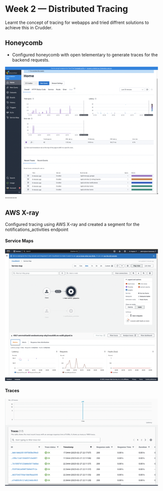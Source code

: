 # Week 2 — Distributed Tracing

Learnt the concept of tracing for webapps and tried diffrent solutions to achieve this in Crudder.

## Honeycomb

- Configured honeycomb with open telementary to generate traces for the backend requests.

<img src='_assets/Honeycombio.png' width='1000'>
------

## AWS X-ray
Configured tracing using AWS X-ray and created a segment for the notifications_activities endpoint

#### Service Maps

<img src='_assets/Week2_Service_map.png' width='1000'>

#### Traces

<img src='_assets/Week2_xray_traces.png' width='1000'>
